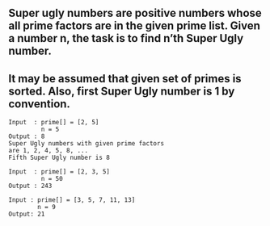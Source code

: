 ## Super ugly numbers are positive numbers whose all prime factors are in the given prime list. Given a number n, the task is to find n’th Super Ugly number.

## It may be assumed that given set of primes is sorted. Also, first Super Ugly number is 1 by convention.

```
Input  : prime[] = [2, 5]
         n = 5
Output : 8
Super Ugly numbers with given prime factors 
are 1, 2, 4, 5, 8, ...
Fifth Super Ugly number is 8

Input  : prime[] = [2, 3, 5]
         n = 50
Output : 243

Input : prime[] = [3, 5, 7, 11, 13]
        n = 9
Output: 21
```
